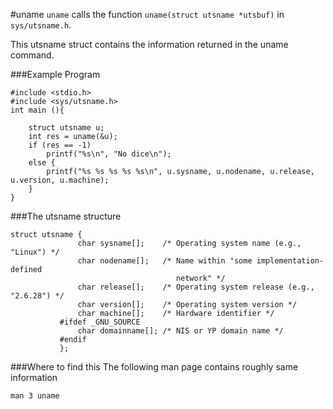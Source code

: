 #uname
`uname` calls the function `uname(struct utsname *utsbuf)` in `sys/utsname.h`.

This utsname struct contains the information returned in the uname command. 

###Example Program
```
#include <stdio.h>
#include <sys/utsname.h>
int main (){

    struct utsname u;
    int res = uname(&u);
    if (res == -1)
        printf("%s\n", "No dice\n");
    else {
        printf("%s %s %s %s %s\n", u.sysname, u.nodename, u.release, u.version, u.machine);
    }
}
```

###The utsname structure
```
struct utsname {
               char sysname[];    /* Operating system name (e.g., "Linux") */
               char nodename[];   /* Name within "some implementation-defined
                                     network" */
               char release[];    /* Operating system release (e.g., "2.6.28") */
               char version[];    /* Operating system version */
               char machine[];    /* Hardware identifier */
           #ifdef _GNU_SOURCE
               char domainname[]; /* NIS or YP domain name */
           #endif
           };
```

###Where to find this
The following man page contains roughly same information

```
man 3 uname
```

